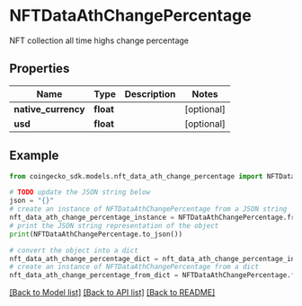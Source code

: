 # NFTDataAthChangePercentage

NFT collection all time highs change percentage

## Properties

Name | Type | Description | Notes
------------ | ------------- | ------------- | -------------
**native_currency** | **float** |  | [optional] 
**usd** | **float** |  | [optional] 

## Example

```python
from coingecko_sdk.models.nft_data_ath_change_percentage import NFTDataAthChangePercentage

# TODO update the JSON string below
json = "{}"
# create an instance of NFTDataAthChangePercentage from a JSON string
nft_data_ath_change_percentage_instance = NFTDataAthChangePercentage.from_json(json)
# print the JSON string representation of the object
print(NFTDataAthChangePercentage.to_json())

# convert the object into a dict
nft_data_ath_change_percentage_dict = nft_data_ath_change_percentage_instance.to_dict()
# create an instance of NFTDataAthChangePercentage from a dict
nft_data_ath_change_percentage_from_dict = NFTDataAthChangePercentage.from_dict(nft_data_ath_change_percentage_dict)
```
[[Back to Model list]](../README.md#documentation-for-models) [[Back to API list]](../README.md#documentation-for-api-endpoints) [[Back to README]](../README.md)


